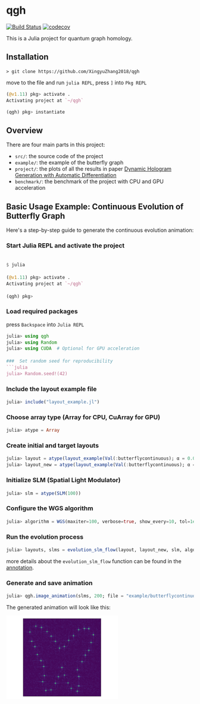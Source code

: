 # qgh

[![Build Status](https://github.com/XingyuZhang2018/qgh/actions/workflows/CI.yml/badge.svg?branch=main)](https://github.com/XingyuZhang2018/qgh.jl/actions/workflows/CI.yml?query=branch%3Amain)
[![codecov](https://codecov.io/gh/XingyuZhang2018/qgh/graph/badge.svg?token=jCbMe1oSPj)](https://codecov.io/gh/XingyuZhang2018/qgh)


This is a Julia project for quantum graph homology.

## Installation
```shell
> git clone https://github.com/XingyuZhang2018/qgh
```
move to the file and run `julia REPL`, press `]` into `Pkg REPL`
```julia
(@v1.11) pkg> activate .
Activating project at `~/qgh`
```

```julia
(qgh) pkg> instantiate
```

## Overview
There are four main parts in this project:
- `src/`: the source code of the project
- `example/`: the example of the butterfly graph
- `project/`: the plots of all the results in paper [Dynamic Hologram Generation with Automatic Differentiation](https://arxiv.org/abs/...)
- `benchmark/`: the benchmark of the project with CPU and GPU acceleration

## Basic Usage Example: Continuous Evolution of Butterfly Graph
Here's a step-by-step guide to generate the continuous evolution animation:

### Start Julia REPL and activate the project
```julia

$ julia

(@v1.11) pkg> activate .
Activating project at `~/qgh`

(qgh) pkg> 
```
### Load required packages
press `Backspace` into `Julia REPL`
```julia
julia> using qgh
julia> using Random
julia> using CUDA  # Optional for GPU acceleration

###  Set random seed for reproducibility
```julia
julia> Random.seed!(42)
```
###  Include the layout example file
```julia
julia> include("layout_example.jl")
```
###  Choose array type (Array for CPU, CuArray for GPU)
```julia
julia> atype = Array
```
###  Create initial and target layouts
```julia
julia> layout = atype(layout_example(Val(:butterflycontinuous); α = 0.00))
julia> layout_new = atype(layout_example(Val(:butterflycontinuous); α = 0.2))
```
###  Initialize SLM (Spatial Light Modulator)
```julia
julia> slm = atype(SLM(100))
```
###  Configure the WGS algorithm
```julia
julia> algorithm = WGS(maxiter=100, verbose=true, show_every=10, tol=1e-10, ratio_fixphase=0.8)
```
###  Run the evolution process
```julia
julia> layouts, slms = evolution_slm_flow(layout, layout_new, slm, algorithm)
```
more details about the `evolution_slm_flow` function can be found in the [annotation](https://github.com/XingyuZhang2018/qgh/blob/main/src/evolution/gradient_flow.jl#L127-L153).
###  Generate and save animation
```julia
julia> qgh.image_animation(slms, 200; file = "example/butterflycontinuous.gif")
```

The generated animation will look like this:

![Butterfly Continuous Evolution](butterflycontinuous.gif)